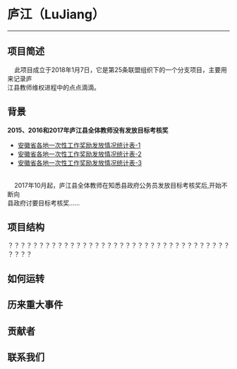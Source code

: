 # 庐江（LuJiang）
---------------
## 项目简述

    此项目成立于2018年1月7日，它是第25条联盟组织下的一个分支项目，主要用来记录庐<br/>
江县教师维权进程中的点点滴滴。
## 背景
**2015、2016和2017年庐江县全体教师没有发放目标考核奖**
- [安徽省各地一次性工作奖励发放情况统计表-1](https://github.com/25thAssociation/LuJiang/blob/master/img/%E5%90%84%E5%9C%B0%E4%B8%80%E6%AC%A1%E6%80%A7%E5%B7%A5%E4%BD%9C%E5%A5%96%E5%8A%B1%E5%8F%91%E6%94%BE%E6%83%85%E5%86%B5%E7%BB%9F%E8%AE%A1%E8%A1%A8(%E5%AE%89%E5%BE%BD%E7%9C%81%E6%95%99%E8%82%B2%E5%8E%85).png?raw=true)
- [安徽省各地一次性工作奖励发放情况统计表-2](https://github.com/25thAssociation/LuJiang/blob/master/img/%E5%90%84%E5%9C%B0%E4%B8%80%E6%AC%A1%E6%80%A7%E5%B7%A5%E4%BD%9C%E5%A5%96%E5%8A%B1%E5%8F%91%E6%94%BE%E6%83%85%E5%86%B5%E7%BB%9F%E8%AE%A1%E8%A1%A8(%E5%AE%89%E5%BE%BD%E7%9C%81%E6%95%99%E8%82%B2%E5%8E%85)-2.png?raw=true)
- [安徽省各地一次性工作奖励发放情况统计表-3](https://github.com/25thAssociation/LuJiang/blob/master/img/%E5%90%84%E5%9C%B0%E4%B8%80%E6%AC%A1%E6%80%A7%E5%B7%A5%E4%BD%9C%E5%A5%96%E5%8A%B1%E5%8F%91%E6%94%BE%E6%83%85%E5%86%B5%E7%BB%9F%E8%AE%A1%E8%A1%A8(%E5%AE%89%E5%BE%BD%E7%9C%81%E6%95%99%E8%82%B2%E5%8E%85)-3.png?raw=true)
<br/>
    2017年10月起，庐江县全体教师在知悉县政府公务员发放目标考核奖后,开始不断向<br/>
县政府讨要目标考核奖……

## 项目结构

？？？？？？？？？？？？？？？？？？？？？？？？？？？？？？？？？？？？？？？？<br/>

## 如何运转
## 历来重大事件
## 贡献者
## 联系我们
